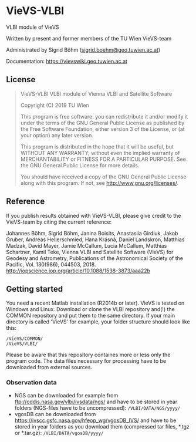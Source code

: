 # VieVS-VLBI

VLBI module of VieVS

Written by present and former members of the TU Wien VieVS-team

Administrated by Sigrid Böhm (sigrid.boehm@geo.tuwien.ac.at)

Documentation: https://vievswiki.geo.tuwien.ac.at

## License
> VieVS-VLBI VLBI module of Vienna VLBI and Satellite Software
>
> Copyright (C) 2019  TU Wien
>
> This program is free software: you can redistribute it and/or modify
> it under the terms of the GNU General Public License as published by
> the Free Software Foundation, either version 3 of the License, or
> (at your option) any later version.
>
> This program is distributed in the hope that it will be useful,
> but WITHOUT ANY WARRANTY; without even the implied warranty of
> MERCHANTABILITY or FITNESS FOR A PARTICULAR PURPOSE.  See the
> GNU General Public License for more details.
>
> You should have received a copy of the GNU General Public License
> along with this program.  If not, see <http://www.gnu.org/licenses/>.

## Reference
If you publish results obtained with VieVS-VLBI, please give credit to the VieVS-team by citing the current reference:

Johannes Böhm, Sigrid Böhm, Janina Boisits, Anastasiia Girdiuk, Jakob Gruber, Andreas Hellerschmied, Hana Krásná, Daniel Landskron, Matthias Madzak, David Mayer, Jamie McCallum, Lucia McCallum, Matthias Schartner, Kamil Teke, Vienna VLBI and Satellite Software (VieVS) for Geodesy and Astrometry, Publications of the Astronomical Society of the Pacific, Vol. 130(986), 044503, 2018. http://iopscience.iop.org/article/10.1088/1538-3873/aaa22b

## Getting started

You need a recent Matlab installation (R2014b or later). VieVS is tested on Windows and Linux.
Download or clone the VLBI repository and(!) the COMMON repository and put them to the same directory.
If your main directory is called 'VieVS' for example, your folder structure should look like this:

    /VieVS/COMMON/
    /VieVS/VLBI/
    
Please be aware that this repository containes more or less only the program code. The data files necessary for processing have to be downloaded from external sources.

### Observation data
* NGS can be downloaded for example from ftp://cddis.nasa.gov/vlbi/ivsdata/ngs/ and have to be stored in year folders (NGS-files have to be uncompressed): `/VLBI/DATA/NGS/yyyy/`
* vgosDB can be downloaded from https://ivscc.gsfc.nasa.gov/hfeop_wg/vgosDB_IVS/ and have to be stored in year folders as you download them (compressed tar files, *.tgz or *.tar.gz): `/VLBI/DATA/vgosDB/yyyy/`
 
